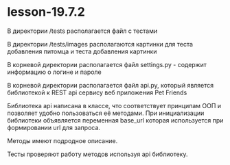 # lesson-19.7.2
В директории /tests располагается файл с тестами

В директории /tests/images располагаются картинки для теста добавления питомца и теста добавления картинки

В корневой директории располагается файл settings.py - содержит информацию о логине и пароле

В корневой директории располагается файл api.py, который является библиотекой к REST api сервису веб приложения Pet Friends

Библиотека api написана в классе, что соответствует принципам ООП и позволяет удобно пользоваться её методами. При инициализации библиотеки объявляется переменная base_url которая используется при формировании url для запроса.

Методы имеют подродное описание.

Тесты проверяют работу методов используя api библиотеку.
